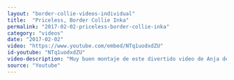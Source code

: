 ```yaml
---
layout: "border-collie-videos-individual"
title:  "Priceless, Border Collie Inka"
permalink: "2017-02-02-priceless-border-collie-inka"
category: "videos"
date: "2017-02-02"
video: "https://www.youtube.com/embed/NTq1uodxdZU"
id-youtube: "NTq1uodxdZU"
video-description: "Muy buen montaje de este divertido video de Anja desde Eslovenia con su fantastica Collie de 2 años"
source: "Youtube"
---
```

